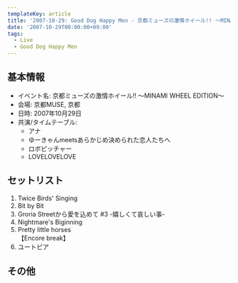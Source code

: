 ```yaml
---
templateKey: article
title: '2007-10-29: Good Dog Happy Men - 京都ミューズの激情ホイール!! ～MINAMI WHEEL EDITION～ at 京都MUSE'
date: '2007-10-29T00:00:00+09:00'
tags:
  - Live
  - Good Dog Happy Men
---
```

## 基本情報

* イベント名: 京都ミューズの激情ホイール!! ～MINAMI WHEEL EDITION～
* 会場: 京都MUSE, 京都
* 日時: 2007年10月29日
* 共演/タイムテーブル:
  * アナ
  * ゆーきゃんmeetsあらかじめ決められた恋人たちへ
  * ロボピッチャー
  * LOVELOVELOVE

## セットリスト

1. Twice Birds' Singing
1. Bit by Bit
1. Groria Streetから愛を込めて #3 -嬉しくて哀しい事-
1. Nightmare's Biginning
1. Pretty little horses<br>
   【Encore break】
1. ユートピア

## その他

